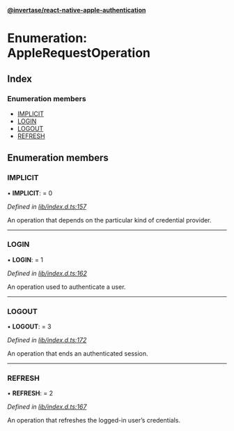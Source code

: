**[@invertase/react-native-apple-authentication](../README.md)**

# Enumeration: AppleRequestOperation

## Index

### Enumeration members

* [IMPLICIT](_lib_index_d_.applerequestoperation.md#implicit)
* [LOGIN](_lib_index_d_.applerequestoperation.md#login)
* [LOGOUT](_lib_index_d_.applerequestoperation.md#logout)
* [REFRESH](_lib_index_d_.applerequestoperation.md#refresh)

## Enumeration members

### IMPLICIT

•  **IMPLICIT**:  = 0

*Defined in [lib/index.d.ts:157](https://github.com/invertase/react-native-apple-authentication/blob/91271b4/lib/index.d.ts#L157)*

An operation that depends on the particular kind of credential provider.

___

### LOGIN

•  **LOGIN**:  = 1

*Defined in [lib/index.d.ts:162](https://github.com/invertase/react-native-apple-authentication/blob/91271b4/lib/index.d.ts#L162)*

An operation used to authenticate a user.

___

### LOGOUT

•  **LOGOUT**:  = 3

*Defined in [lib/index.d.ts:172](https://github.com/invertase/react-native-apple-authentication/blob/91271b4/lib/index.d.ts#L172)*

An operation that ends an authenticated session.

___

### REFRESH

•  **REFRESH**:  = 2

*Defined in [lib/index.d.ts:167](https://github.com/invertase/react-native-apple-authentication/blob/91271b4/lib/index.d.ts#L167)*

An operation that refreshes the logged-in user’s credentials.
